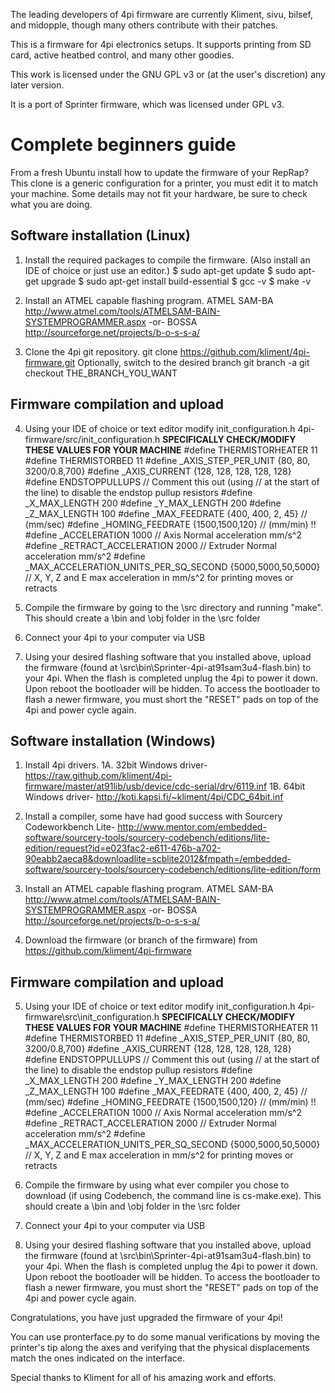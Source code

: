 The leading developers of 4pi firmware are currently Kliment, sivu, bilsef, and midopple, though many others contribute with their patches.

This is a firmware for 4pi electronics setups. It supports printing from SD card, active heatbed control, and many other goodies.

This work is licensed under the GNU GPL v3 or (at the user's discretion) any later version.

It is a port of Sprinter firmware, which was licensed under GPL v3.

Complete beginners guide
=======================

From a fresh Ubuntu install how to update the firmware of your RepRap?
This clone is a generic configuration for a printer, you must edit it to match your machine.
Some details may not fit your hardware, be sure to check what you are doing.

Software installation (Linux)
----------------------

1. Install the required packages to compile the firmware. (Also install an IDE of choice or just use an editor.)
   $ sudo apt-get update
   $ sudo apt-get upgrade
   $ sudo apt-get install build-essential
   $ gcc -v
   $ make -v

2. Install an ATMEL capable flashing program.
   ATMEL SAM-BA
   http://www.atmel.com/tools/ATMELSAM-BAIN-SYSTEMPROGRAMMER.aspx
    -or-
   BOSSA
   http://sourceforge.net/projects/b-o-s-s-a/

3. Clone the 4pi git repository. 
   git clone  https://github.com/kliment/4pi-firmware.git
Optionally, switch to the desired branch
   git branch -a
   git checkout THE_BRANCH_YOU_WANT
  
Firmware compilation and upload
-------------------------------

4. Using your IDE of choice or text editor modify init_configuration.h
   4pi-firmware/src/init_configuration.h
   **SPECIFICALLY CHECK/MODIFY THESE VALUES FOR YOUR MACHINE**
  #define THERMISTORHEATER 11
  #define THERMISTORBED 11
  #define _AXIS_STEP_PER_UNIT {80, 80, 3200/0.8,700}
  #define _AXIS_CURRENT {128, 128, 128, 128, 128}
  #define ENDSTOPPULLUPS // Comment this out (using // at the start of the line) to disable the endstop pullup resistors
  #define _X_MAX_LENGTH 200
  #define _Y_MAX_LENGTH 200
  #define _Z_MAX_LENGTH 100
  #define _MAX_FEEDRATE {400, 400, 2, 45} // (mm/sec)
  #define _HOMING_FEEDRATE {1500,1500,120} // (mm/min) !!
  #define _ACCELERATION 1000 // Axis Normal acceleration mm/s^2
  #define _RETRACT_ACCELERATION 2000 // Extruder Normal acceleration mm/s^2
  #define _MAX_ACCELERATION_UNITS_PER_SQ_SECOND {5000,5000,50,5000} // X, Y, Z and E max acceleration in mm/s^2 for printing moves or retracts

5. Compile the firmware by going to the \src directory and running "make". This should create a \bin and \obj folder in the \src folder

6. Connect your 4pi to your computer via USB

7. Using your desired flashing software that you installed above, upload the firmware (found at \src\bin\Sprinter-4pi-at91sam3u4-flash.bin) to your 4pi.
When the flash is completed unplug the 4pi to power it down. Upon reboot the bootloader will be hidden. To access the bootloader to flash a newer firmware, you must short the "RESET" pads on top of the 4pi and power cycle again.

Software installation (Windows)
----------------------

1. Install 4pi drivers.
   1A. 32bit Windows driver- https://raw.github.com/kliment/4pi-firmware/master/at91lib/usb/device/cdc-serial/drv/6119.inf
   1B. 64bit Windows driver- http://koti.kapsi.fi/~kliment/4pi/CDC_64bit.inf

2. Install a compiler, some have had good success with Sourcery Codeworkbench Lite- http://www.mentor.com/embedded-software/sourcery-tools/sourcery-codebench/editions/lite-edition/request?id=e023fac2-e611-476b-a702-90eabb2aeca8&downloadlite=scblite2012&fmpath=/embedded-software/sourcery-tools/sourcery-codebench/editions/lite-edition/form

3. Install an ATMEL capable flashing program.
   ATMEL SAM-BA
   http://www.atmel.com/tools/ATMELSAM-BAIN-SYSTEMPROGRAMMER.aspx
    -or-
   BOSSA
   http://sourceforge.net/projects/b-o-s-s-a/

4. Download the firmware (or branch of the firmware) from https://github.com/kliment/4pi-firmware

Firmware compilation and upload
-------------------------------

5. Using your IDE of choice or text editor modify init_configuration.h
   4pi-firmware\src\init_configuration.h
   **SPECIFICALLY CHECK/MODIFY THESE VALUES FOR YOUR MACHINE**
  #define THERMISTORHEATER 11
  #define THERMISTORBED 11
  #define _AXIS_STEP_PER_UNIT {80, 80, 3200/0.8,700}
  #define _AXIS_CURRENT {128, 128, 128, 128, 128}
  #define ENDSTOPPULLUPS // Comment this out (using // at the start of the line) to disable the endstop pullup resistors
  #define _X_MAX_LENGTH 200
  #define _Y_MAX_LENGTH 200
  #define _Z_MAX_LENGTH 100
  #define _MAX_FEEDRATE {400, 400, 2, 45} // (mm/sec)
  #define _HOMING_FEEDRATE {1500,1500,120} // (mm/min) !!
  #define _ACCELERATION 1000 // Axis Normal acceleration mm/s^2
  #define _RETRACT_ACCELERATION 2000 // Extruder Normal acceleration mm/s^2
  #define _MAX_ACCELERATION_UNITS_PER_SQ_SECOND {5000,5000,50,5000} // X, Y, Z and E max acceleration in mm/s^2 for printing moves or retracts

6. Compile the firmware by using what ever compiler you chose to download (if using Codebench, the command line is cs-make.exe). This should create a \bin and \obj folder in the \src folder

7. Connect your 4pi to your computer via USB

8. Using your desired flashing software that you installed above, upload the firmware (found at \src\bin\Sprinter-4pi-at91sam3u4-flash.bin) to your 4pi.
When the flash is completed unplug the 4pi to power it down. Upon reboot the bootloader will be hidden. To access the bootloader to flash a newer firmware, you must short the "RESET" pads on top of the 4pi and power cycle again.

Congratulations, you have just upgraded the firmware of your 4pi!

You can use pronterface.py to do some manual verifications by moving the printer's tip along 
the axes and verifying that the physical displacements match the ones indicated on the interface. 

Special thanks to Kliment for all of his amazing work and efforts.
